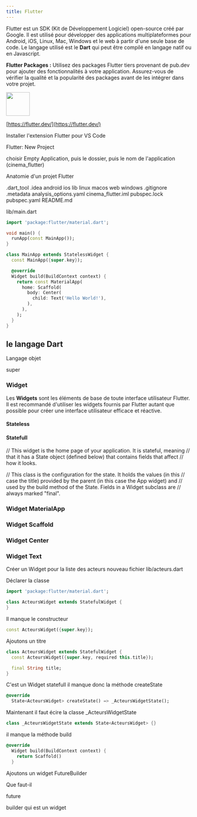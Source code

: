 ```yaml
---
title: Flutter
---
```


Flutter est un SDK (Kit de Développement Logiciel) open-source créé par Google. Il est utilisé pour développer des applications multiplateformes pour Android, iOS, Linux, Mac, Windows et le web à partir d'une seule base de code. Le langage utilisé est le **Dart** qui peut être compilé en langage natif ou en Javascript.



**Flutter Packages :** Utilisez des packages Flutter tiers provenant de pub.dev pour ajouter des fonctionnalités à votre application. Assurez-vous de vérifier la qualité et la popularité des packages avant de les intégrer dans votre projet.



<img src="flutter.png" height="64">

[https://flutter.dev/](https://flutter.dev/)

Installer l'extension Flutter pour VS Code

Flutter: New Project

choisir Empty Application, puis le dossier, puis le nom de l'application (cinema_flutter)

Anatomie d'un projet Flutter


.dart_tool
.idea
android
ios
lib
linux
macos
web
windows
.gitignore
.metadata
analysis_options.yaml
cinema_flutter.iml
pubspec.lock
pubspec.yaml
README.md

lib/main.dart

```dart
import 'package:flutter/material.dart';

void main() {
  runApp(const MainApp());
}

class MainApp extends StatelessWidget {
  const MainApp({super.key});

  @override
  Widget build(BuildContext context) {
    return const MaterialApp(
      home: Scaffold(
        body: Center(
          child: Text('Hello World!'),
        ),
      ),
    );
  }
}
```


## le langage Dart

Langage objet

super

### Widget

Les **Widgets** sont les éléments de base de toute interface utilisateur Flutter. Il est recommandé d'utiliser les widgets fournis par Flutter autant que possible pour créer une interface utilisateur efficace et réactive.

#### Stateless

#### Statefull

  // This widget is the home page of your application. It is stateful, meaning
  // that it has a State object (defined below) that contains fields that affect
  // how it looks.

  // This class is the configuration for the state. It holds the values (in this
  // case the title) provided by the parent (in this case the App widget) and
  // used by the build method of the State. Fields in a Widget subclass are
  // always marked "final".

### Widget MaterialApp

### Widget Scaffold

### Widget Center

### Widget Text


Créer un Widget pour la liste des acteurs
nouveau fichier lib/acteurs.dart

Déclarer la classe

```dart
import 'package:flutter/material.dart';

class ActeursWidget extends StatefulWidget {
}
```

Il manque le constructeur

```dart
const ActeursWidget({super.key});
```

Ajoutons un titre

```dart
class ActeursWidget extends StatefulWidget {
  const ActeursWidget({super.key, required this.title});

  final String title;
}
```

C'est un Widget statefull il manque donc la méthode createState


```dart
@override
  State<ActeursWidget> createState() => _ActeursWidgetState();
```

Maintenant il faut écire la classe _ActeursWidgetState

```dart
class _ActeursWidgetState extends State<ActeursWidget> {}
```

il manque la méthode build

```dart
@override
  Widget build(BuildContext context) {
    return Scaffold()
  }
```

Ajoutons un widget FutureBuilder

Que faut-il

future

builder qui est un widget
